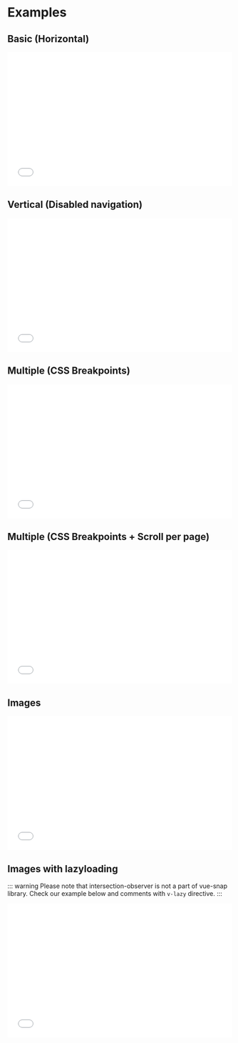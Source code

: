 # Examples

## Basic (Horizontal)
<iframe width="100%" height="300" src="//jsfiddle.net/bartdominiak/3tvjhg9e/4/embedded/result,js,html,css/dark/" allowfullscreen="allowfullscreen" allowpaymentrequest frameborder="0"></iframe>

## Vertical (Disabled navigation)
<iframe width="100%" height="300" src="//jsfiddle.net/bartdominiak/jmxov0th/5/embedded/result,js,html,css/dark/" allowfullscreen="allowfullscreen" allowpaymentrequest frameborder="0"></iframe>

## Multiple (CSS Breakpoints)
<iframe width="100%" height="300" src="//jsfiddle.net/bartdominiak/mdsbnac2/9/embedded/result,js,html,css/dark/" allowfullscreen="allowfullscreen" allowpaymentrequest frameborder="0"></iframe>

## Multiple (CSS Breakpoints + Scroll per page)
<iframe width="100%" height="300" src="//jsfiddle.net/bartdominiak/b56dn0h7/8/embedded/result,js,html,css/dark/" allowfullscreen="allowfullscreen" allowpaymentrequest frameborder="0"></iframe>

## Images
<iframe width="100%" height="300" src="//jsfiddle.net/bartdominiak/3arxyjqv/10/embedded/result,js,html,css/dark/" allowfullscreen="allowfullscreen" allowpaymentrequest frameborder="0"></iframe>

## Images with lazyloading

::: warning
Please note that intersection-observer is not a part of vue-snap library. Check our example below and comments with `v-lazy` directive.
:::

<iframe width="100%" height="300" src="//jsfiddle.net/bartdominiak/k5w0dn7q/24/embedded/result,js,html,css/dark/" allowfullscreen="allowfullscreen" allowpaymentrequest frameborder="0"></iframe>

